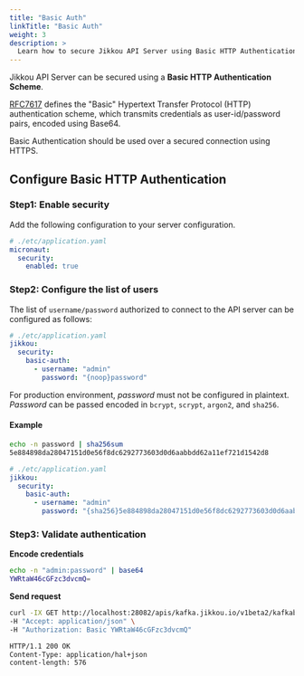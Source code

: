 ```yaml
---
title: "Basic Auth"
linkTitle: "Basic Auth"
weight: 3
description: >
  Learn how to secure Jikkou API Server using Basic HTTP Authentication Scheme.
---
```


Jikkou API Server can be secured using a **Basic HTTP Authentication Scheme**.

[RFC7617](https://datatracker.ietf.org/doc/html/rfc7617) defines the "Basic" Hypertext Transfer Protocol (HTTP)
authentication scheme, which transmits credentials as user-id/password pairs, encoded using Base64.

Basic Authentication should be used over a secured connection using HTTPS.

## Configure Basic HTTP Authentication

### Step1: Enable security

Add the following configuration to your server configuration.

```yaml
# ./etc/application.yaml
micronaut:
  security:
    enabled: true
```

### Step2: Configure the list of users

The list of `username/password` authorized to connect to the API server can be configured as follows:

```yaml
# ./etc/application.yaml
jikkou:
  security:
    basic-auth:
      - username: "admin"
        password: "{noop}password"
```

For production environment, *password* must not be configured in plaintext. *Password* can be passed encoded
in `bcrypt`, `scrypt`, `argon2`, and `sha256`.

#### Example

```bash
echo -n password | sha256sum
5e884898da28047151d0e56f8dc6292773603d0d6aabbdd62a11ef721d1542d8
```

```yaml
# ./etc/application.yaml
jikkou:
  security:
    basic-auth:
      - username: "admin"
        password: "{sha256}5e884898da28047151d0e56f8dc6292773603d0d6aabbdd62a11ef721d1542d8"
```

### Step3: Validate authentication

**Encode credentials**
```bash
echo -n "admin:password" | base64 
YWRtaW46cGFzc3dvcmQ=
```
**Send 
request**
```bash
curl -IX GET http://localhost:28082/apis/kafka.jikkou.io/v1beta2/kafkabrokers \
-H "Accept: application/json" \
-H "Authorization: Basic YWRtaW46cGFzc3dvcmQ"

HTTP/1.1 200 OK
Content-Type: application/hal+json
content-length: 576
```